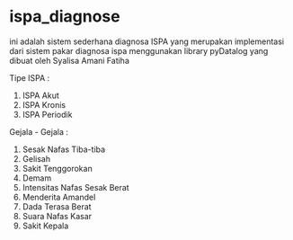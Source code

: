 # ispa_diagnose

ini adalah sistem sederhana diagnosa ISPA yang merupakan implementasi dari sistem pakar diagnosa ispa menggunakan library pyDatalog yang dibuat oleh Syalisa Amani Fatiha

Tipe ISPA :
1. ISPA Akut
2. ISPA Kronis
3. ISPA Periodik

Gejala - Gejala :
1. Sesak Nafas Tiba-tiba
2. Gelisah
3. Sakit Tenggorokan
4. Demam
5. Intensitas Nafas Sesak Berat
6. Menderita Amandel
7. Dada Terasa Berat
8. Suara Nafas Kasar
9. Sakit Kepala
